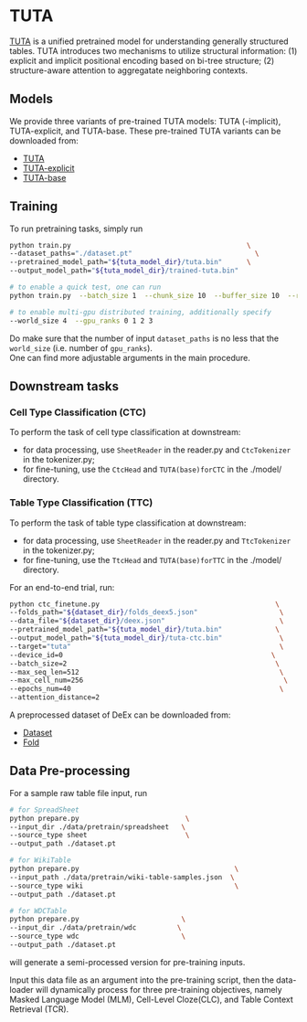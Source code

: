 # TUTA

[TUTA](https://arxiv.org/abs/2010.12537) is a unified pretrained model for understanding generally structured tables.
TUTA introduces two mechanisms to utilize structural information: (1) explicit and implicit positional encoding based on bi-tree structure; (2) structure-aware attention to aggregatate neighboring contexts.



## Models
We provide three variants of pre-trained TUTA models: TUTA (-implicit), TUTA-explicit, and TUTA-base.
These pre-trained TUTA variants can be downloaded from:
* [TUTA](https://drive.google.com/file/d/1pEdrCqHxNjGM4rjpvCxeAUchdJzCYr1g/view?usp=sharing)
* [TUTA-explicit](https://drive.google.com/file/d/1FPwn2lQKEf-cGlgFHr4_IkDk_6WThifW/view?usp=sharing)
* [TUTA-base](https://drive.google.com/file/d/1j5qzw3c2UwbVO7TTHKRQmTvRki8vDO0l/view?usp=sharing)


## Training
To run pretraining tasks, simply run
```bash
python train.py                                           \
--dataset_paths="./dataset.pt"                              \
--pretrained_model_path="${tuta_model_dir}/tuta.bin"      \
--output_model_path="${tuta_model_dir}/trained-tuta.bin"

# to enable a quick test, one can run
python train.py  --batch_size 1  --chunk_size 10  --buffer_size 10  --report_steps 1  --total_steps 20

# to enable multi-gpu distributed training, additionally specify 
--world_size 4  --gpu_ranks 0 1 2 3
```
Do make sure that the number of input `dataset_paths` is no less that the `world_size` (i.e. number of `gpu_ranks`). \
One can find more adjustable arguments in the main procedure.


## Downstream tasks

### __Cell Type Classification (CTC)__
To perform the task of cell type classification at downstream: 
- for data processing, use `SheetReader` in the reader.py and `CtcTokenizer` in the tokenizer.py; 
- for fine-tuning, use the `CtcHead` and `TUTA(base)forCTC` in the ./model/ directory.

### __Table Type Classification (TTC)__
To perform the task of table type classification at downstream: 
- for data processing, use `SheetReader` in the reader.py and `TtcTokenizer` in the tokenizer.py; 
- for fine-tuning, use the `TtcHead` and `TUTA(base)forTTC` in the ./model/ directory.

For an end-to-end trial, run:
```bash
python ctc_finetune.py                                           \
--folds_path="${dataset_dir}/folds_deex5.json"                    \
--data_file="${dataset_dir}/deex.json"                            \
--pretrained_model_path="${tuta_model_dir}/tuta.bin"             \
--output_model_path="${tuta_model_dir}/tuta-ctc.bin"              \
--target="tuta"                                                   \
--device_id=0                                                   \
--batch_size=2                                                   \
--max_seq_len=512                                                 \
--max_cell_num=256                                                 \
--epochs_num=40                                                   \
--attention_distance=2                                             
```

A preprocessed dataset of DeEx can be downloaded from:
* [Dataset](https://drive.google.com/file/d/1xJkq2DQciWvndhgm0aHZXMqzIWSan9z9/view?usp=sharing)
* [Fold](https://drive.google.com/file/d/1COmU9sRB4cQIBsA3l0qb0mXTLFrYu_zI/view?usp=sharing)

## Data Pre-processing
For a sample raw table file input, run
```bash
# for SpreadSheet
python prepare.py                          \
--input_dir ./data/pretrain/spreadsheet   \
--source_type sheet                        \
--output_path ./dataset.pt

# for WikiTable
python prepare.py                                      \
--input_path ./data/pretrain/wiki-table-samples.json  \
--source_type wiki                                     \
--output_path ./dataset.pt

# for WDCTable
python prepare.py                         \
--input_dir ./data/pretrain/wdc          \
--source_type wdc                         \
--output_path ./dataset.pt
```

will generate a semi-processed version for pre-training inputs.

Input this data file as an argument into the pre-training script, then the data-loader will dynamically process for three pre-training objectives, namely Masked Language Model (MLM), Cell-Level Cloze(CLC), and Table Context Retrieval (TCR).